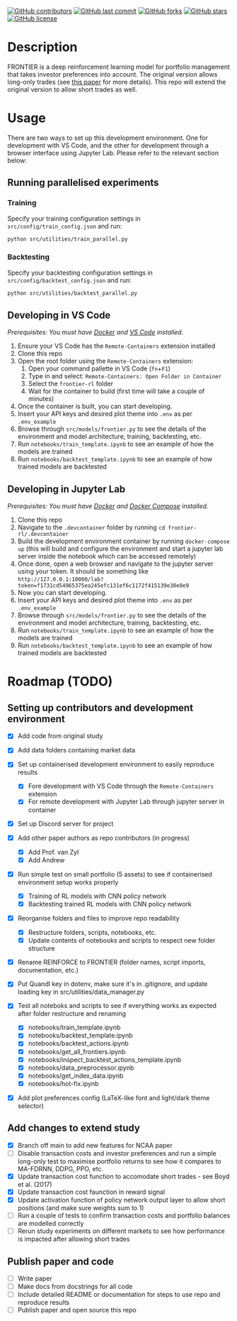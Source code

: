 [![GitHub contributors](https://img.shields.io/github/contributors/ruankie/frontier-rl)](https://github.com/ruankie/frontier-rl/graphs/contributors)
[![GitHub last commit](https://img.shields.io/github/last-commit/ruankie/frontier-rl)](https://github.com/ruankie/frontier-rl/commits/main)
[![GitHub forks](https://img.shields.io/github/forks/ruankie/frontier-rl)](https://github.com/ruankie/frontier-rl/network)
[![GitHub stars](https://img.shields.io/github/stars/ruankie/frontier-rl)](https://github.com/ruankie/frontier-rl/stargazers)
[![GitHub license](https://img.shields.io/github/license/ruankie/frontier-rl)](https://github.com/ruankie/frontier-rl/blob/main/LICENSE)

# Description
FRONTIER is a deep reinforcement learning model for portfolio management that takes investor preferences into account. The original version allows long-only trades (see [this paper](https://doi.org/10.36227/techrxiv.19165745.v1) for more details). This repo will extend the original version to allow short trades as well.

# Usage 
There are two ways to set up this development environment. One for development with VS Code, and the other for development through a browser interface using Jupyter Lab. Please refer to the relevant section below:

## Running parallelised experiments
### Training
Specify your training configuration settings in `src/config/train_config.json` and run:
```bash
python src/utilities/train_parallel.py
```

### Backtesting
Specify your backtesting configuration settings in `src/config/backtest_config.json` and run:
```bash
python src/utilities/backtest_parallel.py
```

## Developing in VS Code
*Prerequisites: You must have [Docker](https://docs.docker.com/get-docker/) and [VS Code](https://code.visualstudio.com/download) installed.*
1. Ensure your VS Code has the `Remote-Containers` extension installed
2. Clone this repo
3. Open the root folder using the `Remote-Containers` extension:
   1. Open your command pallette in VS Code (`fn`+`F1`)
   2. Type in and select: `Remote-Containers: Open Folder in Container`
   3. Select the `frontier-rl` folder
   4. Wait for the container to build (first time will take a couple of minutes)
4. Once the container is built, you can start developing.
5. Insert your API keys and desired plot theme into `.env` as per `.env_example`
6. Browse through `src/models/frontier.py` to see the details of the environment and model architecture, training, backtesting, etc.
7. Run `notebooks/train_template.ipynb` to see an example of how the models are trained
8. Run `notebooks/backtest_template.ipynb` to see an example of how trained models are backtested

## Developing in  Jupyter Lab
*Prerequisites: You must have [Docker](https://docs.docker.com/get-docker/) and [Docker Compose](https://docs.docker.com/compose/install/) installed.*
1. Clone this repo
2. Navigate to the `.devcontainer` folder by running `cd frontier-rl/.devcontainer`
3. Build the development environment container by running `docker-compose up` (this will build and configure the environment and start a jupyter lab server inside the notebook which can be accessed remotely)
4. Once done, open a web browser and navigate to the jupyter server using your token. It should be something like `http://127.0.0.1:10000/lab?token=f1731cd54965375ea245efc131ef6c1172f415139e38e8e9`
5. Now you can start developing.
6. Insert your API keys and desired plot theme into `.env` as per `.env_example`
7. Browse through `src/models/frontier.py` to see the details of the environment and model architecture, training, backtesting, etc.
8. Run `notebooks/train_template.ipynb` to see an example of how the models are trained
9. Run `notebooks/backtest_template.ipynb` to see an example of how trained models are backtested


# Roadmap (TODO)
## Setting up contributors and development environment
- [x] Add code from original study
- [x] Add data folders containing market data
- [x] Set up containerised development environment to easily reproduce results
    - [x] Fore development with VS Code through the `Remote-Containers` extension
    - [x] For remote development with Jupyter Lab through jupyter server in container
- [x] Set up Discord server for project
- [x] Add other paper authors as repo contributors (in progress)
    - [x] Add Prof. van Zyl
    - [x] Add Andrew
- [x] Run simple test on small portfolio (5 assets) to see if containerised environment setup works properly
    - [x] Training of RL models with CNN policy network
    - [x] Backtesting trained RL models with CNN policy network
- [x] Reorganise folders and files to improve repo readability
    - [x] Restructure folders, scripts, notebooks, etc.
    - [x] Update contents of notebooks and scripts to respect new folder structure
- [x] Rename REINFORCE to FRONTIER (folder names, script imports, documentation, etc.)
- [x] Put Quandl key in dotenv, make sure it's in .gitignore, and update loading key in src/utilities/data_manager.py
- [x] Test all noteboks and scripts to see if everything works as expected after folder restructure and renaming
    - [x] notebooks/train_template.ipynb
    - [x] notebooks/backtest_template.ipynb
    - [x] notebooks/backtest_actions.ipynb
    - [x] notebooks/get_all_frontiers.ipynb
    - [x] notebooks/inspect_backtest_actions_template.ipynb
    - [x] notebooks/data_preprocessor.ipynb
    - [x] notebooks/get_index_data.ipynb
    - [x] notebooks/hot-fix.ipynb
- [x] Add plot preferences config (LaTeX-like font and light/dark theme selector)
    

## Add changes to extend study
- [x] Branch off main to add new features for NCAA paper
- [ ] Disable transaction costs and investor preferences and run a simple long-only test to maximise portfolio returns to see how it compares to MA-FDRNN, DDPG, PPO, etc.
- [x] Update transaction cost function to accomodate short trades - see Boyd et al. (2017)
- [x] Update transaction cost faunction in reward signal
- [x] Update activation function of policy network output layer to allow short positions (and make sure weights sum to 1)
- [ ] Run a couple of tests to confirm transaction costs and portfolio balances are modelled correctly
- [ ] Rerun study experiments on different markets to see how performance is impacted after allowing short trades

## Publish paper and code
- [ ] Write paper
- [ ] Make docs from docstrings for all code
- [ ] Include detailed README or documentation for steps to use repo and reproduce results
- [ ] Publish paper and open source this repo
